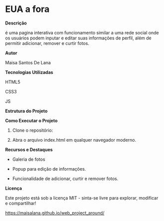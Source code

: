 # EUA a fora

**Descrição**

 é uma pagina interativa com funcionamento similar a uma rede social onde os usuários podem inputar e editar suas informações de perfil, além de permitir adicionar, remover e curtir fotos.

**Autor**

Maisa Santos De Lana

**Tecnologias Utilizadas**

HTML5

CSS3

JS

**Estrutura do Projeto**

**Como Executar o Projeto**

1. Clone o repositório:

2. Abra o arquivo index.html em qualquer navegador moderno.

**Recursos e Destaques**

- Galeria de fotos

- Popup para edição de informações.

- Funcionalidade de adicionar, curtir e remover fotos.

**Licença**

Este projeto está sob a licença MIT - sinta-se livre para explorar, modificar e compartilhar!

https://maisalana.github.io/web_project_around/
